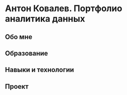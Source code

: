 # Антон Ковалев. Портфолио аналитика данных
## Обо мне
## Образование
## Навыки и технологии
## Проект
